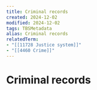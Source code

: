 ```yaml
---
title: Criminal records
created: 2024-12-02
modified: 2024-12-02
tags: TBSMetadata
alias: Criminal records
relatedTerm:
- "[[11728 Justice system]]"
- "[[4460 Crime]]"
---
```

# Criminal records

